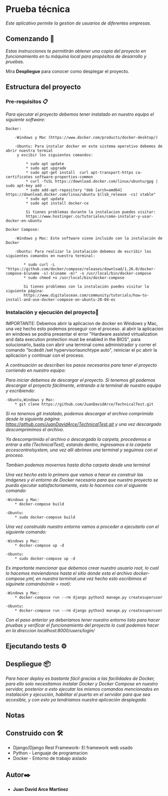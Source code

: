 
# Prueba técnica

_Este aplicativo permite la gestion de usuarios de diferentes empresas._

## Comenzando 🚀

_Estas instrucciones te permitirán obtener una copia del proyecto en funcionamiento en tu máquina local para propósitos de desarrollo y pruebas._

Mira **Despliegue** para conocer como desplegar el proyecto.

## Estructura del proyecto

### Pre-requisitos 📋


_Para ejecutar el proyecto debemos tener instalado en nuestro equipo el siguiente software:_

```
Docker:

	-Windows y Mac (https://www.docker.com/products/docker-desktop/)
	
	-Ubuntu: Para instalar docker en este sistema operativo debemos de abrir nuestra termial
	 y escibir los siguientes comandos:
	 
		 * sudo apt update
		 * sudo apt upgrade
		 * sudo apt-get install  curl apt-transport-https ca-certificates software-properties-common
		 * curl -fsSL https://download.docker.com/linux/ubuntu/gpg | sudo apt-key add -
		 * sudo add-apt-repository "deb [arch=amd64] https://download.docker.com/linux/ubuntu $(lsb_release -cs) stable"
		 * sudo apt update
		 * sudo apt install docker-ce
	
		 Si tienes problemas durante la instalacion puedes visitar:
		 https://www.hostinger.co/tutoriales/como-instalar-y-usar-docker-en-ubuntu 
		 
Docker Compose:

	-Windows y Mac: Este software viene incluido con la instalación de Docker
	
	-Ubuntu: Para realizar la instalación debemos de escribir los siguientes comandos en nuestra terminal:
	
		* sudo curl -L "https://github.com/docker/compose/releases/download/1.26.0/docker-compose-$(uname -s)-$(uname -m)" -o /usr/local/bin/docker-compose
		* sudo chmod +x /usr/local/bin/docker-compose
		
		Si tienes problemas con la instalación puedes visitar la siguiente página:
		https://www.digitalocean.com/community/tutorials/how-to-install-and-use-docker-compose-on-ubuntu-20-04-es 
```

### Instalación y ejecución del proyecto🔧
IMPORTANTE: Debemos abrir la aplicacion de docker en Windows y Mac, una vez hecho esto podemos proseguir con el proceso.
al abrir la aplicacion en windows se podria presentar el error "Hardware assisted virtualization and data execution protection must be enabled in the BIOS", para solucionarlo, basta con abrir una terminal como administrador y correr el comando "bcdedit /set hypervisorlaunchtype auto", reiniciar el pc abrir la aplicacion y continuar con el proceso.

_A continuación se describen los pasos necesarios para tener el proyecto corriendo en nuestro equipo:_

_Para iniciar debemos de descargar el proyecto. Si tenemos git podemos descargar el proyecto fácilmente, entrando a la terminal de nuestro equipo y escribiendo:_

```
-Ubuntu,Windows y Mac:
	* git clone https://github.com/JuanDavidArce/TechnicalTest.git
```

_Si no tenemos git instalado, podemos descargar el archivo comprimido desde la siguiente página:
https://github.com/JuanDavidArce/TechnicalTest.git y una vez descargado descomprimimos el archivo._

_Ya descomprimido el archivo o descargada la carpeta, procedemos a entrar a ella (TechnicalTest), estando dentro, ingresamos a la carpeta accescontrolsystem, una vez allí abrimos una terminal y seguimos con el proceso._

_Tambien podemos movernos hasta dicha carpeta desde una terminal_

_Una vez hecho esto lo primero que vamos a hacer es construir las imágenes y el entorno de Docker necesario para que nuestro proyecto se pueda ejecutar satisfactoriamente, esto lo hacemos con el siguiente comando:_

```
-Windows y Mac:
	* docker-compose build

-Ubuntu:
	* sudo docker-compose build
```

_Una vez construido nuestro entorno vamos a proceder a ejecutarlo con el siguiente comando:_

```
-Windows y Mac:
	* docker-compose up -d

-Ubuntu:
	* sudo docker-compose up -d
```

_Es importante mencionar que debemos crear nuestro usuario root, lo cual lo hacemos moviendonos hasta el sitio donde esta el archivo docker-compose.yml, en nuestra terminal.una vez hecho esto escribimos el siguinete comando(role = root):_

```
-Windows y Mac:
	* docker-compose run --rm django python3 manage.py createsuperuser

-Ubuntu:
	* docker-compose run --rm django python3 manage.py createsuperuser
```

_Con el paso anterior ya deberíamos tener nuestro entorno listo para hacer pruebas y verificar el funcionamiento del proyecto lo cual podemos hacer en la direccion localhost:8000/users/login/_



## Ejecutando tests ⚙️



## Despliegue 📦

_Para hacer deploy es bastante fácil gracias a las facilidades de Docker, para ello solo necesitamos instalar Docker y Docker Compose en nuestro servidor, posterior a esto ejecutar los mismos comandos mencionados en instalación y ejecución, habilitar el puerto en el servidor para que sea accesible, y con esto ya tendríamos nuestra aplicación desplegada._

## Notas



## Construido con 🛠️



* Django/Django Rest Framework- El framework web usado
* Python - Lenguaje de programacion
* Docker - Entorno de trabajo aislado


## Autor✒️


* **Juan David Arce Martinez**



